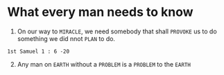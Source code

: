 # What every man needs to know

1.   On our way to `MIRACLE`, we need somebody that shall `PROVOKE` us to do something we did nnot `PLAN` to do. 
```
1st Samuel 1 : 6 -20
```
2.   Any man on `EARTH` without a `PROBLEM` is a `PROBLEM` to the `EARTH`
